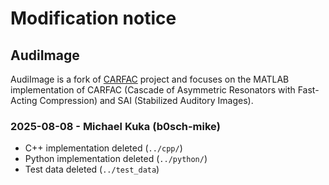 # Modification notice

## AudiImage
AudiImage is a fork of [CARFAC](https://github.com/google/carfac) project and
focuses on the MATLAB implementation of CARFAC (Cascade of Asymmetric
Resonators with Fast-Acting Compression) and SAI (Stabilized Auditory Images).

### 2025-08-08 - Michael Kuka (b0sch-mike)
- C++ implementation deleted (`../cpp/`)
- Python implementation deleted (`../python/`)
- Test data deleted (`../test_data`)